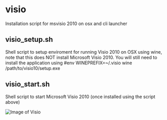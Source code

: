 # visio
Installation script for msvisio 2010 on osx and cli launcher

## visio_setup.sh
Shell script to setup enviroment for running Visio 2010 on OSX using wine, note that this does NOT install Microsoft Visio 2010.  You will still need to install the application using #env WINEPREFIX=~/.visio wine /path/to/visio10/setup.exe

## visio_start.sh
Shell script to start Microsoft Visio 2010 (once installed using the script above)

![Image of Visio](https://cloud.githubusercontent.com/assets/6200040/19577127/d6ddb1c8-96e3-11e6-90fd-0b3d7c8fa8c6.png)
